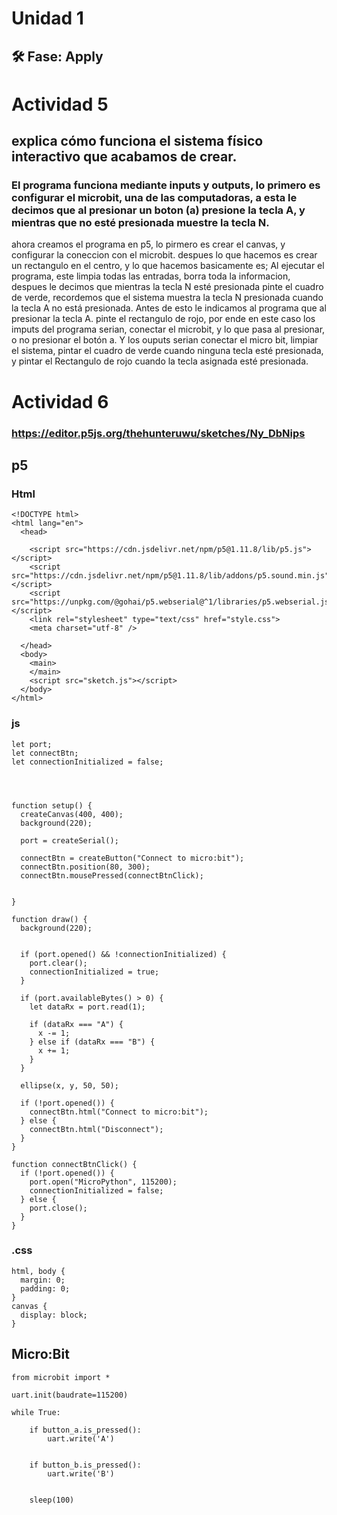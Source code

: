 # Unidad 1

## 🛠 Fase: Apply

# Actividad 5

## explica cómo funciona el sistema físico interactivo que acabamos de crear.

### El programa funciona mediante inputs y outputs, lo primero es configurar el microbit, una de las computadoras, a esta le decimos que al presionar un boton (a) presione la tecla A, y mientras que no esté presionada muestre la tecla N.
ahora creamos el programa en p5, lo pirmero es crear el canvas, y configurar la coneccion con el microbit. despues lo que hacemos es crear un rectangulo en el centro, y lo que hacemos basicamente es; Al ejecutar el programa, este limpia todas las entradas, borra toda la informacion, despues le decimos que mientras la tecla N esté presionada pinte el cuadro de verde, recordemos que el sistema muestra la tecla N presionada cuando la tecla A no está presionada. Antes de esto le indicamos al programa que al presionar la tecla A. pinte el rectangulo de rojo, por ende en este caso los imputs del programa serian, conectar el microbit, y lo que pasa al presionar, o no presionar el botón a. Y los ouputs serian conectar el micro bit, limpiar el sistema, pintar el cuadro de verde cuando ninguna tecla esté presionada, y pintar el Rectangulo de rojo cuando la tecla asignada esté presionada.

# Actividad 6
### https://editor.p5js.org/thehunteruwu/sketches/Ny_DbNips
## p5
### Html
```
<!DOCTYPE html>
<html lang="en">
  <head>
    
    <script src="https://cdn.jsdelivr.net/npm/p5@1.11.8/lib/p5.js"></script>
    <script src="https://cdn.jsdelivr.net/npm/p5@1.11.8/lib/addons/p5.sound.min.js"></script>
    <script src="https://unpkg.com/@gohai/p5.webserial@^1/libraries/p5.webserial.js"></script>
    <link rel="stylesheet" type="text/css" href="style.css">
    <meta charset="utf-8" />

  </head>
  <body>
    <main>
    </main>
    <script src="sketch.js"></script>
  </body>
</html>

```
### js
```
let port;
let connectBtn;
let connectionInitialized = false;




function setup() {
  createCanvas(400, 400);
  background(220);

  port = createSerial();

  connectBtn = createButton("Connect to micro:bit");
  connectBtn.position(80, 300);
  connectBtn.mousePressed(connectBtnClick);

 
}

function draw() {
  background(220);


  if (port.opened() && !connectionInitialized) {
    port.clear();
    connectionInitialized = true;
  }

  if (port.availableBytes() > 0) {
    let dataRx = port.read(1);

    if (dataRx === "A") {
      x -= 1; 
    } else if (dataRx === "B") {
      x += 1; 
    }
  }

  ellipse(x, y, 50, 50);

  if (!port.opened()) {
    connectBtn.html("Connect to micro:bit");
  } else {
    connectBtn.html("Disconnect");
  }
}

function connectBtnClick() {
  if (!port.opened()) {
    port.open("MicroPython", 115200);
    connectionInitialized = false;
  } else {
    port.close();
  }
}
```
### .css
```
html, body {
  margin: 0;
  padding: 0;
}
canvas {
  display: block;
}

```
## Micro:Bit

```
from microbit import *

uart.init(baudrate=115200)

while True:

    if button_a.is_pressed():
        uart.write('A')
  

    if button_b.is_pressed():
        uart.write('B')
   

    sleep(100)
```



